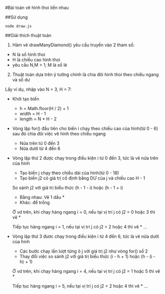 #Bài toán vẽ hình thoi liền nhau 

##Sử dụng

```
node draw.js
```
##Giải thích thuật toán 
1. Hàm vẽ drawManyDiamond() yêu cầu truyền vào 2 tham số: 
 - N là số hình thoi 
 - H là chiều cao hình thoi 
 - yêu cầu N,M > 1; M là số lẻ
 
2. Thuật toán dựa trên ý tưởng chính là chia đôi hình thoi theo chiều ngang và số dư 

Lấy ví dụ, nhập vào N = 3, H = 7:

- Khởi tạo biến 
  - h = Math.floor(H / 2) + 1
  - width = H - 1
  - length = N * H - 2

- Vòng lặp for() đầu tiên cho biến i chạy theo chiều cao của hình(từ 0 - 6)
    sau đó chia đôi việc vẽ hình theo chiều ngang 
    - Nửa trên từ 0 đến 3
    - Nửa dưới từ 4 đến 6
- Vòng lặp thứ 2 được chạy trong điều kiện i từ 0 đến 3, tức là vẽ nửa trên của hình
    - Tạo biến j chạy theo chiều dài của hình(từ 0 - 18)
    - Tạo biến j2 có giá trị cố định bằng DƯ của j và chiều cao H - 1
    
    So sánh j2 với giá trị biểu thức (h - 1 - i) hoặc (h - 1 + i)
    - Bằng nhau: Vẽ 1 dấu *
    - Khác: để trống 
    
    Ở vd trên, khi chạy hàng ngang i = 0, nếu tại vị trí j có j2 = 0 hoặc 3 thì vẽ *
    
    Tiếp tục hàng ngang i = 1, nếu tại vị trí j có j2 = 2 hoặc 4 thì vẽ * ...
    
- Vòng lặp thứ 3 đươc chạy trong điều kiện i từ 4 đến 6, tức là vẽ nửa dưới của hình
    - Các bước chạy lần lượt từng ô j với giá trị j2 như vòng for() số 2
    - Thay đổi việc so sánh j2 với giá trị biểu thức (i - h + 1) hoặc (h - (i - h) + 1)
    
    Ở vd trên, khi chạy hàng ngang i = 4, nếu tại vị trí j có j2 = 1 hoặc 5 thì vẽ * 
    
    Tiếp tục hàng ngang i = 5, nếu tại vị trí j có j2 = 2 hoặc 4 thì vẽ * ...
    
    




